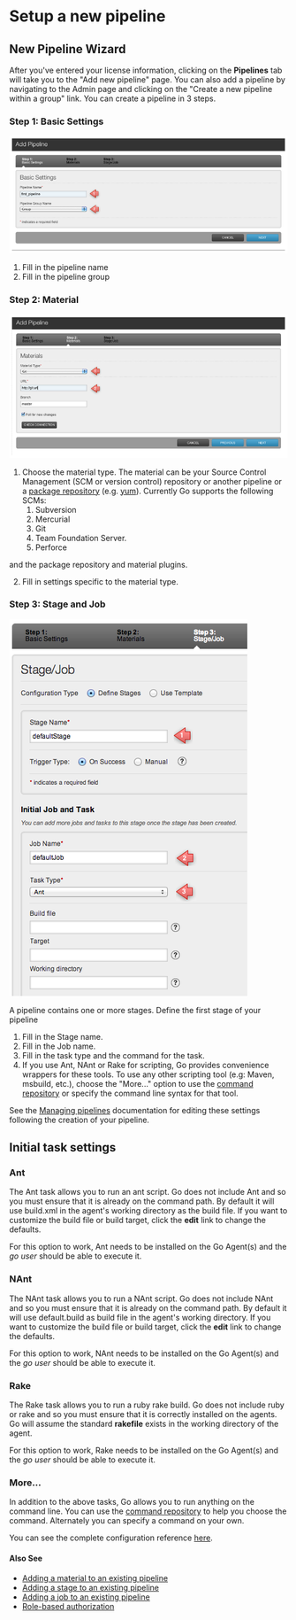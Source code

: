 # Setup a new pipeline

## New Pipeline Wizard

After you've entered your license information, clicking on the **Pipelines** tab will take you to the "Add new pipeline" page. You can also add a pipeline by navigating to the Admin page and clicking on the "Create a new pipeline within a group" link. You can create a pipeline in 3 steps.

### Step 1: Basic Settings

![](../resources/images/new_pipeline_1.png)

1.  Fill in the pipeline name
2.  Fill in the pipeline group

### Step 2: Material

![](../resources/images/new_pipeline_2.png)

1.  Choose the material type. The material can be your Source Control Management (SCM or version control) repository or another pipeline or a [package repository](../extension_points/package_repository_extension.md) (e.g. [yum](../extension_points/yum_repository_poller.md)). Currently Go supports the following SCMs:
    1. Subversion
    2. Mercurial
    3. Git
    4. Team Foundation Server.
    5. Perforce

  and the package repository and material plugins.

2.  Fill in settings specific to the material type.

### Step 3: Stage and Job

![](../resources/images/new_pipeline_3.png)

A pipeline contains one or more stages. Define the first stage of your pipeline

1.  Fill in the Stage name.
2.  Fill in the Job name.
3.  Fill in the task type and the command for the task.
4.  If you use Ant, NAnt or Rake for scripting, Go provides convenience wrappers for these tools. To use any other scripting tool (e.g: Maven, msbuild, etc.), choose the "More..." option to use the [command repository](../advanced_usage/command_repository.md) or specify the command line syntax for that tool.

See the [Managing pipelines](managing_pipelines.md) documentation for editing these settings following the creation of your pipeline.

## Initial task settings

### Ant

The Ant task allows you to run an ant script. Go does not include Ant and so you must ensure that it is already on the command path. By default it will use build.xml in the agent's working directory as the build file. If you want to customize the build file or build target, click the **edit** link to change the defaults.

For this option to work, Ant needs to be installed on the Go Agent(s) and the *go user* should be able to execute it.

### NAnt

The NAnt task allows you to run a NAnt script. Go does not include NAnt and so you must ensure that it is already on the command path. By default it will use default.build as build file in the agent's working directory. If you want to customize the build file or build target, click the **edit** link to change the defaults.

For this option to work, NAnt needs to be installed on the Go Agent(s) and the *go user* should be able to execute it.

### Rake

The Rake task allows you to run a ruby rake build. Go does not include ruby or rake and so you must ensure that it is correctly installed on the agents. Go will assume the standard **rakefile** exists in the working directory of the agent.

For this option to work, Rake needs to be installed on the Go Agent(s) and the *go user* should be able to execute it.

### More...

In addition to the above tasks, Go allows you to run anything on the command line. You can use the [command repository](../advanced_usage/command_repository.md) to help you choose the command. Alternately you can specify a command on your own.

You can see the complete configuration reference [here](configuration_reference.md).

#### Also See

-   [Adding a material to an existing pipeline](admin_add_material.md)
-   [Adding a stage to an existing pipeline](admin_add_stage.md)
-   [Adding a job to an existing pipeline](admin_add_job.md)
-   [Role-based authorization](dev_authorization.md)
